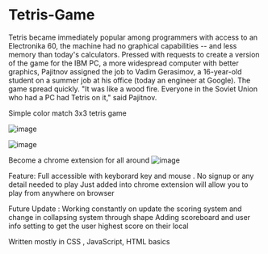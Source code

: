 # Tetris-Game

 Tetris became immediately popular among programmers with access to an Electronika 60, the machine had no graphical capabilities -- and less memory than today's calculators. Pressed with requests to create a version of the game for the IBM PC, a more widespread computer with better graphics, Pajitnov assigned the job to Vadim Gerasimov, a 16-year-old student on a summer job at his office (today an engineer at Google). 
 The game spread quickly. "It was like a wood fire. Everyone in the Soviet Union who had a PC had Tetris on it," said Pajitnov.
 
 
 Simple color match 3x3 tetris game
 
![image](https://user-images.githubusercontent.com/61559256/205565983-700467d7-c970-4028-9046-92ccdfa9b5c2.png)

 
 ![image](https://user-images.githubusercontent.com/61559256/205565759-ef141287-a837-4751-98b6-23b24fbd7f3a.png)

Become a chrome extension for all around 
![image](https://user-images.githubusercontent.com/61559256/205566329-1de3ff64-a19d-4c1a-aa2b-b1daef3a8734.png)

Feature:
Full accessible with keyborard key and mouse .
No signup or any detail needed to play
Just added into chrome extension will allow you to play from anywhere on browser 

Future Update :
Working constantly on update the scoring system and change in collapsing system through shape
Adding scoreboard and user info  setting to get the user highest score on their local


Written mostly in CSS , JavaScript, HTML basics

 
